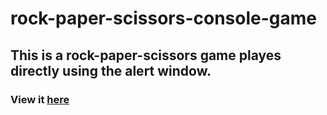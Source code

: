 # rock-paper-scissors-console-game
## This is a rock-paper-scissors game playes directly using the alert window.
### View it [here](https://tripple-a.github.io/rock-paper-scissors-console-game/)
